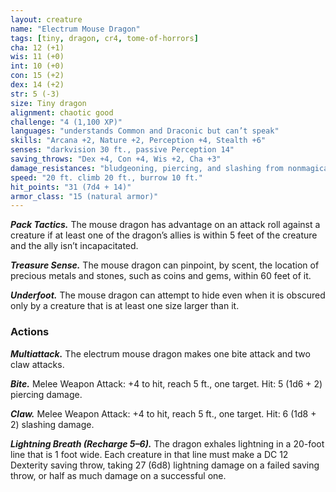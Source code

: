 ```yaml
---
layout: creature
name: "Electrum Mouse Dragon"
tags: [tiny, dragon, cr4, tome-of-horrors]
cha: 12 (+1)
wis: 11 (+0)
int: 10 (+0)
con: 15 (+2)
dex: 14 (+2)
str: 5 (-3)
size: Tiny dragon
alignment: chaotic good
challenge: "4 (1,100 XP)"
languages: "understands Common and Draconic but can’t speak"
skills: "Arcana +2, Nature +2, Perception +4, Stealth +6"
senses: "darkvision 30 ft., passive Perception 14"
saving_throws: "Dex +4, Con +4, Wis +2, Cha +3"
damage_resistances: "bludgeoning, piercing, and slashing from nonmagical weapons"
speed: "20 ft. climb 20 ft., burrow 10 ft."
hit_points: "31 (7d4 + 14)"
armor_class: "15 (natural armor)"
---
```


***Pack Tactics.*** The mouse dragon has advantage on an attack roll against
a creature if at least one of the dragon’s allies is within 5 feet of the creature
and the ally isn’t incapacitated.

***Treasure Sense.*** The mouse dragon can pinpoint, by scent, the location
of precious metals and stones, such as coins and gems, within 60 feet of it.

***Underfoot.*** The mouse dragon can attempt to hide even when it is
obscured only by a creature that is at least one size larger than it.

### Actions

***Multiattack.*** The electrum mouse dragon makes one bite attack and two
claw attacks.

***Bite.*** Melee Weapon Attack: +4 to hit, reach 5 ft., one target. Hit: 5 (1d6 + 2) piercing damage.

***Claw.*** Melee Weapon Attack: +4 to hit, reach 5 ft., one target. Hit: 6
(1d8 + 2) slashing damage.

***Lightning Breath (Recharge 5–6).*** The dragon exhales lightning in a
20-foot line that is 1 foot wide. Each creature in that line must make a DC
12 Dexterity saving throw, taking 27 (6d8) lightning damage on a failed
saving throw, or half as much damage on a successful one.
